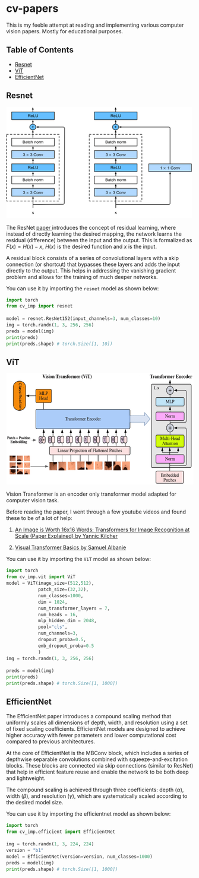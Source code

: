 # cv-papers
This is my feeble attempt at reading and implementing various computer vision papers. Mostly for educational purposes. 

## Table of Contents
- [Resnet](#resnet)
- [ViT](#vit)
- [EfficientNet](#efficientnet)

## Resnet
<img src="images/resnet.svg" alt="Resnet Blocks" width="500" height="300">

The ResNet <a href="https://arxiv.org/abs/1512.03385"> paper </a> introduces the concept of residual learning, where instead of directly learning the desired mapping, the network learns the residual (difference) between the input and the output. This is formalized as $F(x) = H(x) - x$, $H(x)$ is the desired function and $x$ is the input.

A residual block consists of a series of convolutional layers with a skip connection (or shortcut) that bypasses these layers and adds the input directly to the output. This helps in addressing the vanishing gradient problem and allows for the training of much deeper networks.

You can use it by importing the `resnet` model as shown below:

```python
import torch
from cv_imp import resnet

model = resnet.ResNet152(input_channels=3, num_classes=10)
img = torch.randn(1, 3, 256, 256)
preds = model(img)
print(preds)
print(preds.shape) # torch.Size([1, 10])
```

## ViT 
<img src="images/vit.png" alt="ViT Model" width="700" height="300">

Vision Transformer is an encoder only transformer model adapted for computer vision task. 

Before reading the paper, I went through a few youtube videos and found these to be of a lot of help: 
 1. <a href="https://www.youtube.com/watch?v=TrdevFK_am4"> An Image is Worth 16x16 Words: Transformers for Image Recognition at Scale (Paper Explained) by Yannic Kilcher 
 </a>

2. <a href="https://www.youtube.com/watch?v=vsqKGZT8Qn8"> Visual Transformer Basics by Samuel Albanie </a>

You can use it by importing the `ViT` model as shown below:

```python
import torch
from cv_imp.vit import ViT
model = ViT(image_size=(512,512),
            patch_size=(32,32),
            num_classes=1000,
            dim = 1024,
            num_transformer_layers = 7,
            num_heads = 16,
            mlp_hidden_dim = 2048,
            pool="cls",
            num_channels=3,
            dropout_proba=0.5,
            emb_dropout_proba=0.5
            )
img = torch.randn(1, 3, 256, 256)

preds = model(img)
print(preds)
print(preds.shape) # torch.Size([1, 1000])


```

## EfficientNet
The EfficientNet paper introduces a compound scaling method that uniformly scales all dimensions of depth, width, and resolution using a set of fixed scaling coefficients. EfficientNet models are designed to achieve higher accuracy with fewer parameters and lower computational cost compared to previous architectures.

At the core of EfficientNet is the MBConv block, which includes a series of depthwise separable convolutions combined with squeeze-and-excitation blocks. These blocks are connected via skip connections (similar to ResNet) that help in efficient feature reuse and enable the network to be both deep and lightweight.

The compound scaling is achieved through three coefficients: depth $(α)$, width $(β)$, and resolution $(γ)$, which are systematically scaled according to the desired model size.

You can use it by importing the efficientnet model as shown below:

```python
import torch
from cv_imp.efficient import EfficientNet

img = torch.randn(1, 3, 224, 224)
version = "b1"
model = EfficientNet(version=version, num_classes=1000)
preds = model(img)
print(preds.shape) # torch.Size([1, 1000])
```